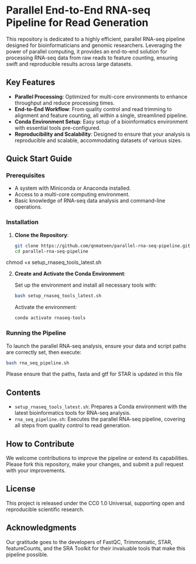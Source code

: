 # Parallel End-to-End RNA-seq Pipeline for Read Generation

This repository is dedicated to a highly efficient, parallel RNA-seq pipeline designed for bioinformaticians and genomic researchers. Leveraging the power of parallel computing, it provides an end-to-end solution for processing RNA-seq data from raw reads to feature counting, ensuring swift and reproducible results across large datasets.

## Key Features

- **Parallel Processing**: Optimized for multi-core environments to enhance throughput and reduce processing times.
- **End-to-End Workflow**: From quality control and read trimming to alignment and feature counting, all within a single, streamlined pipeline.
- **Conda Environment Setup**: Easy setup of a bioinformatics environment with essential tools pre-configured.
- **Reproducibility and Scalability**: Designed to ensure that your analysis is reproducible and scalable, accommodating datasets of various sizes.

## Quick Start Guide

### Prerequisites

- A system with Miniconda or Anaconda installed.
- Access to a multi-core computing environment.
- Basic knowledge of RNA-seq data analysis and command-line operations.

### Installation

1. **Clone the Repository**:

   ```bash
   git clone https://github.com/qnmateen/parallel-rna-seq-pipeline.git
   cd parallel-rna-seq-pipeline

chmod +x setup_rnaseq_tools_latest.sh


2. **Create and Activate the Conda Environment**:

   Set up the environment and install all necessary tools with:

   ```bash
   bash setup_rnaseq_tools_latest.sh
   ```

   Activate the environment:

   ```bash
   conda activate rnaseq-tools
   ```




### Running the Pipeline

To launch the parallel RNA-seq analysis, ensure your data and script paths are correctly set, then execute:

```bash
bash rna_seq_pipeline.sh
```
Please ensure that the paths, fasta and gtf for STAR is updated in this file

## Contents

- `setup_rnaseq_tools_latest.sh`: Prepares a Conda environment with the latest bioinformatics tools for RNA-seq analysis.
- `rna_seq_pipeline.sh`: Executes the parallel RNA-seq pipeline, covering all steps from quality control to read generation.

## How to Contribute

We welcome contributions to improve the pipeline or extend its capabilities. Please fork this repository, make your changes, and submit a pull request with your improvements.

## License

This project is released under the CC0 1.0 Universal, supporting open and reproducible scientific research.

## Acknowledgments

Our gratitude goes to the developers of FastQC, Trimmomatic, STAR, featureCounts, and the SRA Toolkit for their invaluable tools that make this pipeline possible.
```
